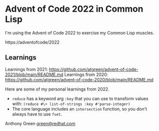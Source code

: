 # Advent of Code 2022 in Common Lisp

I'm using the Advent of Code 2022 to exercise my Common Lisp muscles.

https://adventofcode/2022

Learnings
---------

Learnings from 2021: https://github.com/atgreen/advent-of-code-2021/blob/main/README.md
Learnings from 2020: https://github.com/atgreen/advent-of-code-2020/blob/main/README.md

Here are some of my personal learnings from 2022.

* `reduce` has a keyword arg `:key` that you can use to transform values with: `(reduce #\+ list-of-strings :key #'parse-integer)`
* The core language includes an `intersection` function, so you don't always have to use `fset`.

Anthony Green <green@redhat.com>
